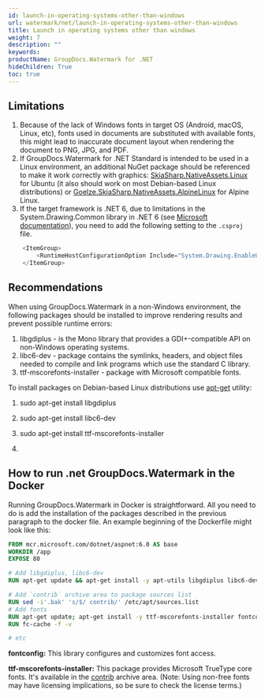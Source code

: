 ```yaml
---
id: launch-in-operating-systems-other-than-windows
url: watermark/net/launch-in-operating-systems-other-than-windows
title: Launch in operating systems other than windows
weight: 7
description: ""
keywords: 
productName: GroupDocs.Watermark for .NET
hideChildren: True
toc: true
---
```

## Limitations

1. Because of the lack of Windows fonts in target OS (Android, macOS, Linux, etc), fonts used in documents are substituted with available fonts, this might lead to inaccurate document layout when rendering the document to PNG, JPG, and PDF.
2. If GroupDocs.Watermark for .NET Standard is intended to be used in a Linux environment, an additional NuGet package should be referenced to make it work correctly with graphics: [SkiaSharp.NativeAssets.Linux](https://www.nuget.org/packages/SkiaSharp.NativeAssets.Linux) for Ubuntu (it also should work on most Debian-based Linux distributions) or [Goelze.SkiaSharp.NativeAssets.AlpineLinux](https://www.nuget.org/packages/Goelze.SkiaSharp.NativeAssets.AlpineLinux) for Alpine Linux.
3. If the target framework is .NET 6, due to limitations in the System.Drawing.Common library in .NET 6 (see [Microsoft documentation](https://learn.microsoft.com/en-us/dotnet/core/compatibility/core-libraries/6.0/system-drawing-common-windows-only#new-behavior)), you need to add the following setting to the `.csproj` file.

```csharp
	<ItemGroup>
		<RuntimeHostConfigurationOption Include="System.Drawing.EnableUnixSupport" Value="true" />
	</ItemGroup>
```

## Recommendations

When using GroupDocs.Watermark in a non-Windows environment, the following packages should be installed to improve rendering results and prevent possible runtime errors:

1. libgdiplus - is the Mono library that provides a GDI+-compatible API on non-Windows operating systems.
2. libc6-dev - package contains the symlinks, headers, and object files needed to compile and link programs which use the standard C library.
3. ttf-mscorefonts-installer - package with Microsoft compatible fonts.

To install packages on Debian-based Linux distributions use [apt-get](https://wiki.debian.org/apt-get) utility:

1. sudo apt-get install libgdiplus
2. sudo apt-get install libc6-dev
3. sudo apt-get install ttf-mscorefonts-installer

4. 

## How to run .net GroupDocs.Watermark in the Docker

Running GroupDocs.Watermark in Docker is straightforward. All you need to do is add the installation of the packages described in the previous paragraph to the docker file. An example beginning of the Dockerfile might look like this:

```Dockerfile
FROM mcr.microsoft.com/dotnet/aspnet:6.0 AS base
WORKDIR /app
EXPOSE 80

# Add libgdiplus, libc6-dev
RUN apt-get update && apt-get install -y apt-utils libgdiplus libc6-dev

# Add `contrib` archive area to package sources list
RUN sed -i'.bak' 's/$/ contrib/' /etc/apt/sources.list
# Add fonts
RUN apt-get update; apt-get install -y ttf-mscorefonts-installer fontconfig
RUN fc-cache -f -v

# etc
```

**fontconfig:** This library configures and customizes font access.

**ttf-mscorefonts-installer:** This package provides Microsoft TrueType core fonts. It's available in the [contrib](https://www.debian.org/doc/debian-policy/ch-archive#s-contrib) archive area. (Note: Using non-free fonts may have licensing implications, so be sure to check the license terms.)
